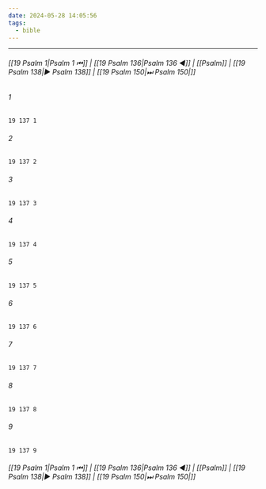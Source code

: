 ```yaml
---
date: 2024-05-28 14:05:56
tags:
  - bible
---
```

___

###### [[19 Psalm 1|Psalm 1 ⏮]] | [[19 Psalm 136|Psalm 136 ◀]] | [[Psalm]] | [[19 Psalm 138|▶ Psalm 138]] | [[19 Psalm 150|⏭ Psalm 150|]]

###### 1
``` verse
19 137 1 
```
###### 2
``` verse
19 137 2 
```
###### 3
``` verse
19 137 3 
```
###### 4
``` verse
19 137 4 
```
###### 5
``` verse
19 137 5 
```
###### 6
``` verse
19 137 6 
```
###### 7
``` verse
19 137 7 
```
###### 8
``` verse
19 137 8 
```
###### 9
``` verse
19 137 9 
```

###### [[19 Psalm 1|Psalm 1 ⏮]] | [[19 Psalm 136|Psalm 136 ◀]] | [[Psalm]] | [[19 Psalm 138|▶ Psalm 138]] | [[19 Psalm 150|⏭ Psalm 150|]]

